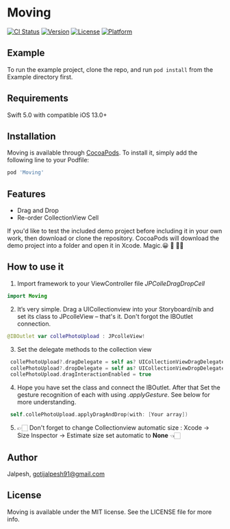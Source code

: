 # Moving

[![CI Status](https://img.shields.io/travis/Jalpesh/Moving.svg?style=flat)](https://travis-ci.org/Jalpesh/Moving)
[![Version](https://img.shields.io/cocoapods/v/Moving.svg?style=flat)](https://cocoapods.org/pods/Moving)
[![License](https://img.shields.io/cocoapods/l/Moving.svg?style=flat)](https://cocoapods.org/pods/Moving)
[![Platform](https://img.shields.io/cocoapods/p/Moving.svg?style=flat)](https://cocoapods.org/pods/Moving)

## Example

To run the example project, clone the repo, and run `pod install` from the Example directory first.

## Requirements

Swift 5.0 with compatible iOS 13.0+

## Installation

Moving is available through [CocoaPods](https://cocoapods.org). To install
it, simply add the following line to your Podfile:

```ruby
pod 'Moving'
```
Features
---
* Drag and Drop
* Re-order CollectionView Cell

If you'd like to test the included demo project before including it in your own work, then download or clone the repository. CocoaPods will download the demo project into a folder and open it in Xcode. Magic.😀 🥳 👍🏻

How to use it
---
1. Import framework to your ViewController file _JPColleDragDropCell_

```Swift
import Moving
```

2. It’s very simple. Drag a UICollectionview into your Storyboard/nib and set its class to JPcolleView – that's it.
    Don't forgot the IBOutlet connection.
    
 ```Swift
 @IBOutlet var collePhotoUpload : JPcolleView!
 ```
 
3. Set the delegate methods to the collection view 

```Swift
 collePhotoUpload?.dragDelegate = self as? UICollectionViewDragDelegate
 collePhotoUpload?.dropDelegate = self as? UICollectionViewDropDelegate
 collePhotoUpload.dragInteractionEnabled = true
```

4. Hope you have set the class and connect the IBOutlet. 
    After that Set the gesture recognition of each with using _.applyGesture_. See below for more understanding.
    
```Swift
 self.collePhotoUpload.applyDragAndDrop(with: [Your array])
 ```
5. 👉🏻  Don't forget to change Collectionview automatic size : Xcode -> Size Inspector -> Estimate size set automatic to **None** 👈🏻


## Author

Jalpesh, gotijalpesh91@gmail.com

## License

Moving is available under the MIT license. See the LICENSE file for more info.
